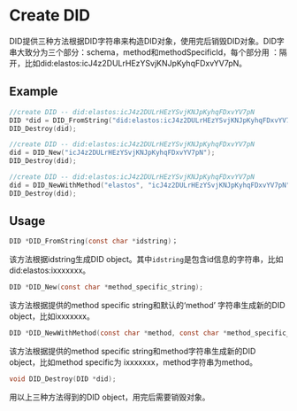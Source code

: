 # Create DID

DID提供三种方法根据DID字符串来构造DID对象，使用完后销毁DID对象。DID字串大致分为三个部分：schema，method和methodSpecificId，每个部分用 ：隔开，比如did:elastos:icJ4z2DULrHEzYSvjKNJpKyhqFDxvYV7pN。

## Example

```c
//create DID -- did:elastos:icJ4z2DULrHEzYSvjKNJpKyhqFDxvYV7pN
DID *did = DID_FromString("did:elastos:icJ4z2DULrHEzYSvjKNJpKyhqFDxvYV7pN");
DID_Destroy(did);

//create DID -- did:elastos:icJ4z2DULrHEzYSvjKNJpKyhqFDxvYV7pN
did = DID_New("icJ4z2DULrHEzYSvjKNJpKyhqFDxvYV7pN");
DID_Destroy(did);

//create DID -- did:elastos:icJ4z2DULrHEzYSvjKNJpKyhqFDxvYV7pN
did = DID_NewWithMethod("elastos", "icJ4z2DULrHEzYSvjKNJpKyhqFDxvYV7pN");
DID_Destroy(did);
```

## Usage

```c
DID *DID_FromString(const char *idstring)；
```

该方法根据idstring生成DID object。其中`idstring`是包含id信息的字符串，比如did:elastos:ixxxxxxx。

```c
DID *DID_New(const char *method_specific_string);
```

该方法根据提供的method specific string和默认的‘method’ 字符串生成新的DID object，比如ixxxxxxx。

```c
DID *DID_NewWithMethod(const char *method, const char *method_specific_string);
```

该方法根据提供的method specific string和method字符串生成新的DID object，比如method specific为 ixxxxxxx，method字符串为method。

```c
void DID_Destroy(DID *did);
```

用以上三种方法得到的DID object，用完后需要销毁对象。
